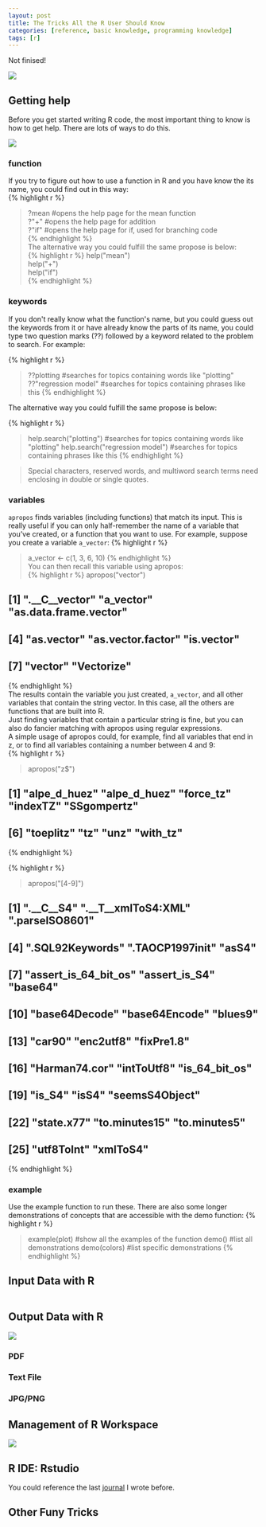 ```yaml
---
layout: post
title: The Tricks All the R User Should Know
categories: [reference, basic knowledge, programming knowledge]
tags: [r]
---
```

Not finised!

![](http://i.imgur.com/qr0x52s.png)

## Getting help

Before you get started writing R code, the most important thing to know is how to get help. There are lots of ways to do this. 

![](http://i.imgur.com/1vW6GYX.png)

### function
If you try to figure out how to use a function in R and you have know the its name, you could find out in this way:  
{% highlight r %}
>?mean                  #opens the help page for the mean function  
>?"+"                   #opens the help page for addition  
>?"if"                  #opens the help page for if, used for branching code   
{% endhighlight %}  
The alternative way you could fulfill the same propose is below:  
{% highlight r %}
>help("mean")  
>help("+")   
>help("if")  
{% endhighlight %}

### keywords
If you don't really know what the function's name, but you could guess out the keywords from it or have already know the parts of its name, you could type two question marks (??) followed by a keyword related to the problem to search. For example:  

{% highlight r %}
>??plotting             #searches for topics containing words like "plotting"
>??"regression model"   #searches for topics containing phrases like this
{% endhighlight %}  

The alternative way you could fulfill the same propose is below:

{% highlight r %}
>help.search("plotting")          #searches for topics containing words like "plotting"
>help.search("regression model")  #searches for topics containing phrases like this
{% endhighlight %}  

> Special characters, reserved words, and multiword search terms need enclosing
in double or single quotes. 

### variables 

```apropos``` finds variables (including functions) that match its input. This is really useful if you can only half-remember the name of a variable that you’ve created, or a function that you want to use. For example, suppose you create a variable ```a_vector```:
{% highlight r %}
>a_vector <- c(1, 3, 6, 10)
{% endhighlight %}  
You can then recall this variable using apropos:   
{% highlight r %}
>apropos("vector")   
## [1] ".__C__vector"         "a_vector"             "as.data.frame.vector"   
## [4] "as.vector"            "as.vector.factor"     "is.vector"   
## [7] "vector"               "Vectorize"  
{% endhighlight %}  
The results contain the variable you just created, ```a_vector```, and all other variables that
contain the string vector. In this case, all the others are functions that are built into R.   
Just finding variables that contain a particular string is fine, but you can also do fancier matching with apropos using regular expressions.   
A simple usage of apropos could, for example, find all variables that end in z, or to find
all variables containing a number between 4 and 9:   
{% highlight r %}
>apropos("z$")   
## [1] "alpe_d_huez" "alpe_d_huez" "force_tz"    "indexTZ"     "SSgompertz"   
## [6] "toeplitz"    "tz"          "unz"         "with_tz"   
{% endhighlight %}  

{% highlight r %}
>apropos("[4-9]")   
##  [1] ".__C__S4"            ".__T__xmlToS4:XML"   ".parseISO8601"   
##  [4] ".SQL92Keywords"      ".TAOCP1997init"      "asS4"   
##  [7] "assert_is_64_bit_os" "assert_is_S4"        "base64"   
## [10] "base64Decode"        "base64Encode"        "blues9"   
## [13] "car90"               "enc2utf8"            "fixPre1.8"   
## [16] "Harman74.cor"        "intToUtf8"           "is_64_bit_os"   
## [19] "is_S4"               "isS4"                "seemsS4Object"   
## [22] "state.x77"           "to.minutes15"        "to.minutes5"   
## [25] "utf8ToInt"           "xmlToS4"   
{% endhighlight %}  

### example  

Use the example function to run these. There are also some longer demonstrations of concepts that are accessible with the demo function:
{% highlight r %}
>example(plot)  #show all the examples of the function
>demo()         #list all demonstrations
>demo(colors)   #list specific demonstrations 
{% endhighlight %} 

### 



## Input Data with R  

![]()

## Output Data with R

![](http://i.imgur.com/r0rarwQ.png)

### PDF

### Text File

### JPG/PNG

## Management of R Workspace

![](http://i.imgur.com/DJEiFcS.png)

## R IDE: **Rstudio**

You could reference the last [journal](http://lushen.github.com/en/2013/01/IDE-2013/) I wrote before.

## Other Funy Tricks

